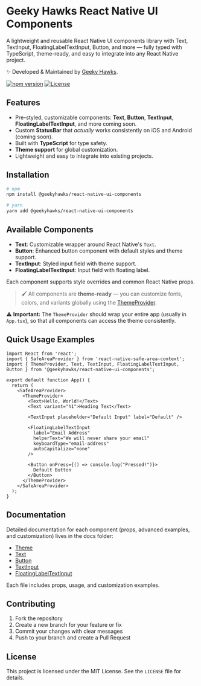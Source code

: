 # Geeky Hawks React Native UI Components

A lightweight and reusable React Native UI components library with Text, TextInput, FloatingLabelTextInput, Button, and more — fully typed with TypeScript, theme-ready, and easy to integrate into any React Native project.

✨ Developed & Maintained by [Geeky Hawks](https://www.geekyhawks.com).

[![npm version](https://img.shields.io/npm/v/@geekyhawks/react-native-ui-components.svg)](https://www.npmjs.com/package/@geekyhawks/react-native-ui-components)
[![License](https://img.shields.io/npm/l/@geekyhawks/react-native-ui-components.svg)](LICENSE)


## Features

- Pre-styled, customizable components: **Text**, **Button**, **TextInput**, **FloatingLabelTextInput**, and more coming soon.
- Custom **StatusBar** that *actually* works consistently on iOS and Android (coming soon).
- Built with **TypeScript** for type safety.
- **Theme support** for global customization.
- Lightweight and easy to integrate into existing projects.


## Installation

```bash
# npm
npm install @geekyhawks/react-native-ui-components

# yarn
yarn add @geekyhawks/react-native-ui-components
```

## Available Components

- **Text**: Customizable wrapper around React Native's `Text`.  
- **Button**: Enhanced button component with default styles and theme support.  
- **TextInput**: Styled input field with theme support.  
- **FloatingLabelTextInput**: Input field with floating label.  

Each component supports style overrides and common React Native props.

> 🖌️ All components are **theme-ready** — you can customize fonts, colors, and variants globally using the [ThemeProvider](./docs/Theme.md).

⚠️ **Important:** The `ThemeProvider` should wrap your entire app (usually in `App.tsx`), so that all components can access the theme consistently.

## Quick Usage Examples

```tsx
import React from 'react';
import { SafeAreaProvider } from 'react-native-safe-area-context';
import { ThemeProvider, Text, TextInput, FloatingLabelTextInput, Button } from '@geekyhawks/react-native-ui-components';

export default function App() {
  return (
    <SafeAreaProvider>
      <ThemeProvider>
        <Text>Hello, World!</Text>
        <Text variant="h1">Heading Text</Text>

        <TextInput placeholder="Default Input" label="Default" />

        <FloatingLabelTextInput
          label="Email Address"
          helperText="We will never share your email"
          keyboardType="email-address"
          autoCapitalize="none"
        />

        <Button onPress={() => console.log("Pressed!")}>
          Default Button
        </Button>
      </ThemeProvider>
    </SafeAreaProvider>
  );
}
```


## Documentation

Detailed documentation for each component (props, advanced examples, and customization) lives in the docs
 folder:

- [Theme](./docs/Theme.md)
- [Text](./docs/Text.md)
- [Button](./docs/Button.md)
- [TextInput](./docs/TextInput.md)
- [FloatingLabelTextInput](./docs/FloatingLabelTextInput.md)

Each file includes props, usage, and customization examples.


## Contributing

1. Fork the repository  
2. Create a new branch for your feature or fix  
3. Commit your changes with clear messages  
4. Push to your branch and create a Pull Request  


## License

This project is licensed under the MIT License. See the `LICENSE` file for details.
